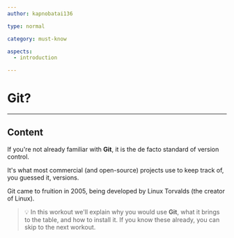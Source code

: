 ```yaml
---
author: kapnobatai136

type: normal

category: must-know

aspects:
  - introduction

---
```


# Git?

---
## Content

If you're not already familiar with **Git**, it is the de facto standard of version control.

It's what most commercial (and open-source) projects use to keep track of, you guessed it, versions.

Git came to fruition in 2005, being developed by Linux Torvalds (the creator of Linux). 

> 💡 In this workout we'll explain why you would use **Git**, what it brings to the table, and how to install it. If you know these already, you can skip to the next workout.
